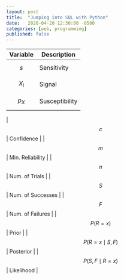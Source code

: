 ```yaml
---
layout: post
title:  "Jumping into SQL with Python"
date:   2020-04-20 12:30:00 -0500
categories: [web, programming]
published: false
---
```


| Variable | Description |
|----------|-------------|
| $$s$$ | Sensitivity |
| $$X_i$$ | Signal |
| $$p_X$$ | Susceptibility |


| $$c$$ | Confidence |
| $$m$$ | Min. Reliability |
| $$n$$ | Num. of Trials |
| $$S$$ | Num. of Successes |
| $$F$$ | Num. of Failures |
| $$P(R = x)$$ | Prior |
| $$P(R = x \mid S, F)$$ | Posterior |
| $$P(S, F \mid R = x)$$ | Likelihood |